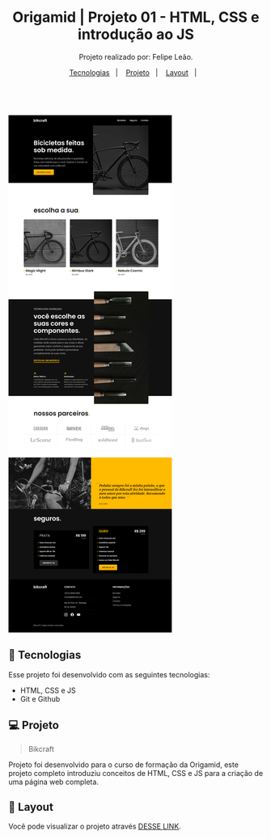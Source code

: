<h1 align="center"> Origamid | Projeto 01 - HTML, CSS e introdução ao JS</h1>

<p align="center">
Projeto realizado por: Felipe Leão.
</p>

<p align="center">
  <a href="#-tecnologias">Tecnologias</a>&nbsp;&nbsp;&nbsp;|&nbsp;&nbsp;&nbsp;
  <a href="#-projeto">Projeto</a>&nbsp;&nbsp;&nbsp;|&nbsp;&nbsp;&nbsp;
  <a href="#-layout">Layout</a>&nbsp;&nbsp;&nbsp;|&nbsp;&nbsp;&nbsp;
</p>

<p align="center">
  <img src="https://scontent.fgyn8-1.fna.fbcdn.net/v/t1.18169-9/988765_597064443693080_1753160303_n.png?_nc_cat=106&ccb=1-7&_nc_sid=09cbfe&_nc_eui2=AeGEgJxtWaPDn8d8rRY6dTnsIblnoxW2-L8huWejFbb4vxYMwUPQBTeFFfvQ96UVfBtoVapG5QNKewxe3-bgPogf&_nc_ohc=dokZ5CY2ciwAX_ed3ib&_nc_ht=scontent.fgyn8-1.fna&oh=00_AfDNxUCYN3EnvyYsXTQ9HiPijm4bgmJkLEOVAglHyyW7lw&oe=63F8C0BC"  width="50px" align="center" alt="">
</p>

<br>

![preview](preview.png)

## 🚀 Tecnologias

Esse projeto foi desenvolvido com as seguintes tecnologias:

- HTML, CSS e JS
- Git e Github

## 💻 Projeto

> Bikcraft

Projeto foi desenvolvido para o curso de formação da Origamid, este projeto completo introduziu conceitos de HTML, CSS e JS para a criação de uma página web completa.

## 🔖 Layout

Você pode visualizar o projeto através [DESSE LINK]().
